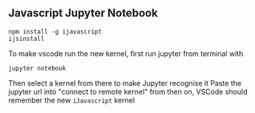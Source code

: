 ## Javascript Jupyter Notebook
```
npm install -g ijavascript
ijsinstall
```
To make vscode run the new kernel, first run jupyter from terminal with 
```
jupyter notebook
```
Then select a kernel from there to make Jupyter recognise it
Paste the jupyter url into "connect to remote kernel"
from then on, VSCode should remember the new `iJavascript` kernel